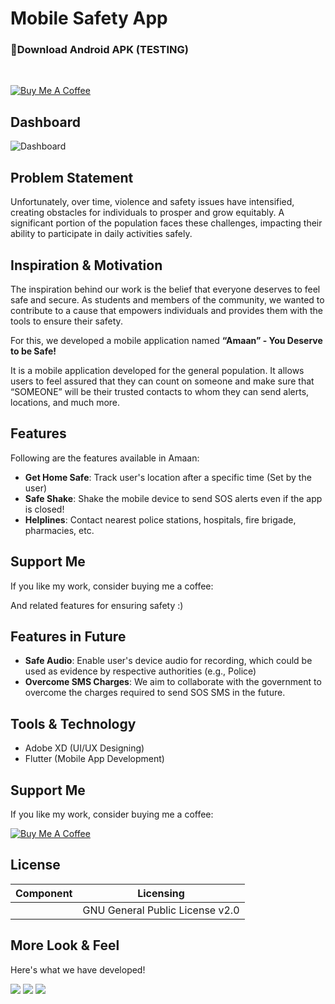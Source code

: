 # Mobile Safety App

###  🔽Download Android APK (TESTING)

<br>


[![Buy Me A Coffee](https://www.buymeacoffee.com/assets/img/custom_images/orange_img.png)](https://www.buymeacoffee.com/mwakideu)

<!-- ABOUT THE PROJECT -->
## Dashboard

![Dashboard](screenshots/screenshot1.png)


## Problem Statement
Unfortunately, over time, violence and safety issues have intensified, creating obstacles for individuals to prosper and grow equitably. A significant portion of the population faces these challenges, impacting their ability to participate in daily activities safely.

## Inspiration & Motivation
The inspiration behind our work is the belief that everyone deserves to feel safe and secure. As students and members of the community, we wanted to contribute to a cause that empowers individuals and provides them with the tools to ensure their safety.

For this, we developed a mobile application named **“Amaan” - You Deserve to be Safe!**

It is a mobile application developed for the general population. It allows users to feel assured that they can count on someone and make sure that “SOMEONE” will be their trusted contacts to whom they can send alerts, locations, and much more.

## Features
Following are the features available in Amaan:
- **Get Home Safe**: Track user's location after a specific time (Set by the user)
- **Safe Shake**: Shake the mobile device to send SOS alerts even if the app is closed!
- **Helplines**: Contact nearest police stations, hospitals, fire brigade, pharmacies, etc.


## Support Me
If you like my work, consider buying me a coffee:

And related features for ensuring safety :)

## Features in Future
- **Safe Audio**: Enable user's device audio for recording, which could be used as evidence by respective authorities (e.g., Police)
- **Overcome SMS Charges**: We aim to collaborate with the government to overcome the charges required to send SOS SMS in the future.

## Tools & Technology

- Adobe XD (UI/UX Designing)
- Flutter (Mobile App Development)

## Support Me
If you like my work, consider buying me a coffee:

[![Buy Me A Coffee](https://www.buymeacoffee.com/assets/img/custom_images/orange_img.png)](https://www.buymeacoffee.com/mwakideu)

## License

| Component | Licensing |
|-----------|-----------|
| | GNU General Public License v2.0 |

## More Look & Feel

Here's what we have developed!

<img src="https://user-images.githubusercontent.com/43790152/136709005-0d2444b1-0214-43f1-9a4f-7fc4400164fa.png">

<img src="https://user-images.githubusercontent.com/43790152/136709006-f2c5bd98-5c16-4f03-aae2-9449a7a3ddd1.png">

<img src="https://user-images.githubusercontent.com/43790152/136709008-974e5fde-ca20-492c-ae13-131b4c318c1f.png">

[download]: https://drive.google.com/file/d/1tEdz0d6l70O9uDjRZzpHKsav-PiPmlan/view?usp=sharing
